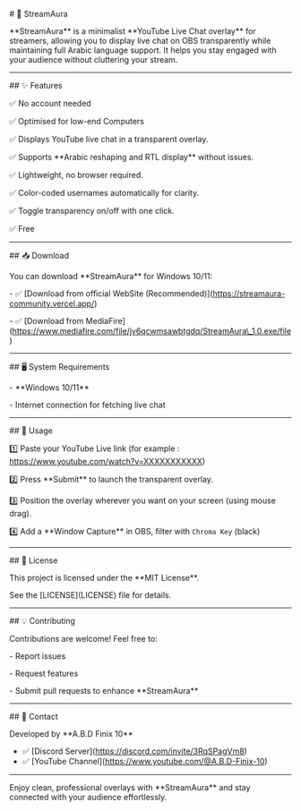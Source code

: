 \# 🎥 StreamAura



\*\*StreamAura\*\* is a minimalist \*\*YouTube Live Chat overlay\*\* for streamers, allowing you to display live chat on OBS transparently while maintaining full Arabic language support. It helps you stay engaged with your audience without cluttering your stream.



---



\## ✨ Features



✅ No account needed

✅ Optimised for low-end Computers

✅ Displays YouTube live chat in a transparent overlay.  

✅ Supports \*\*Arabic reshaping and RTL display\*\* without issues.

✅ Lightweight, no browser required.  

✅ Color-coded usernames automatically for clarity.   

✅ Toggle transparency on/off with one click.

✅ Free



---



\## 📥 Download



You can download \*\*StreamAura\*\* for Windows 10/11:



\- ✅ \[Download from official WebSite (Recommended)](https://streamaura-community.vercel.app/)

\- ✅ \[Download from MediaFire](https://www.mediafire.com/file/jv6qcwmsawbtgdq/StreamAura\_1.0.exe/file)



---



\## 🖥️ System Requirements



\- \*\*Windows 10/11\*\*

\- Internet connection for fetching live chat



---



\## 🚀 Usage



1️⃣ Paste your YouTube Live link (for example : https://www.youtube.com/watch?v=XXXXXXXXXXX)

2️⃣ Press \*\*Submit\*\* to launch the transparent overlay.  

3️⃣ Position the overlay wherever you want on your screen (using mouse drag).  

4️⃣ Add a \*\*Window Capture\*\* in OBS, filter with `Chroma Key` (black)



---



\## 📜 License



This project is licensed under the \*\*MIT License\*\*.  

See the \[LICENSE](LICENSE) file for details.



---



\## 💡 Contributing



Contributions are welcome! Feel free to:

\- Report issues

\- Request features

\- Submit pull requests to enhance \*\*StreamAura\*\*



---



\## 📧 Contact



Developed by \*\*A.B.D Finix 10\*\*

* ✅ \[Discord Server](https://discord.com/invite/3RqSPagVm8)
* ✅ \[YouTube Channel](https://www.youtube.com/@A.B.D-Finix-10)



---



Enjoy clean, professional overlays with \*\*StreamAura\*\* and stay connected with your audience effortlessly.

